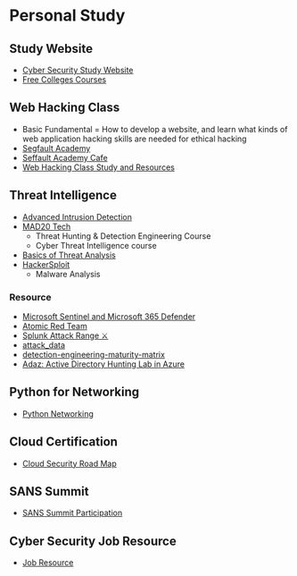# Personal Study

## Study Website

* [Cyber Security Study Website](https://github.com/SEUNGHO-Y00/PersonalStudy/blob/main/CyberSecurityStudyWebsites.md)
* [Free Colleges Courses](https://github.com/SEUNGHO-Y00/PersonalStudy/blob/main/FreeCollegesCourses.md)

## Web Hacking Class

* Basic Fundamental = How to develop a website, and learn what kinds of web application hacking skills are needed for ethical hacking
* [Segfault Academy](https://academy.segfaulthub.com/)
* [Seffault Academy Cafe](https://cafe.naver.com/officialsegfault)
* [Web Hacking Class Study and Resources](https://github.com/SEUNGHO-Y00/Web-Hacking-Class)

## Threat Intelligence

* [Advanced Intrusion Detection](https://github.com/SEUNGHO-Y00/PersonalStudy/blob/main/AdvanceIntrusionDetection/README.md)
* [MAD20 Tech](https://github.com/SEUNGHO-Y00/PersonalStudy/blob/main/MAD20Tech/README.md)
  - Threat Hunting & Detection Engineering Course
  - Cyber Threat Intelligence course
* [Basics of Threat Analysis](https://github.com/SEUNGHO-Y00/PersonalStudy/blob/main/ThreatAnalysis/README.md)
* [HackerSploit](https://github.com/SEUNGHO-Y00/PersonalStudy/blob/main/HackerSploit/README.md)
  - Malware Analysis

### Resource

* [Microsoft Sentinel and Microsoft 365 Defender](https://github.com/azure/azure-sentinel)
* [Atomic Red Team](https://github.com/redcanaryco/atomic-red-team)
* [Splunk Attack Range ⚔️](https://github.com/splunk/attack_range)
* [attack_data](https://github.com/splunk/attack_data)
* [detection-engineering-maturity-matrix](https://github.com/k-bailey/detection-engineering-maturity-matrix)
* [Adaz: Active Directory Hunting Lab in Azure](https://github.com/christophetd/Adaz)

## Python for Networking

* [Python Networking](https://github.com/SEUNGHO-Y00/PythonforNetworking/blob/main/README.md)

## Cloud Certification

* [Cloud Security Road Map](https://github.com/SEUNGHO-Y00/PersonalStudy/blob/main/CloudCertification.md)

## SANS Summit

* [SANS Summit Participation](https://github.com/SEUNGHO-Y00/PersonalStudy/blob/main/SANSsummit.md)

## Cyber Security Job Resource

* [Job Resource](https://github.com/SEUNGHO-Y00/PersonalStudy/blob/main/JobResource/README.md)
